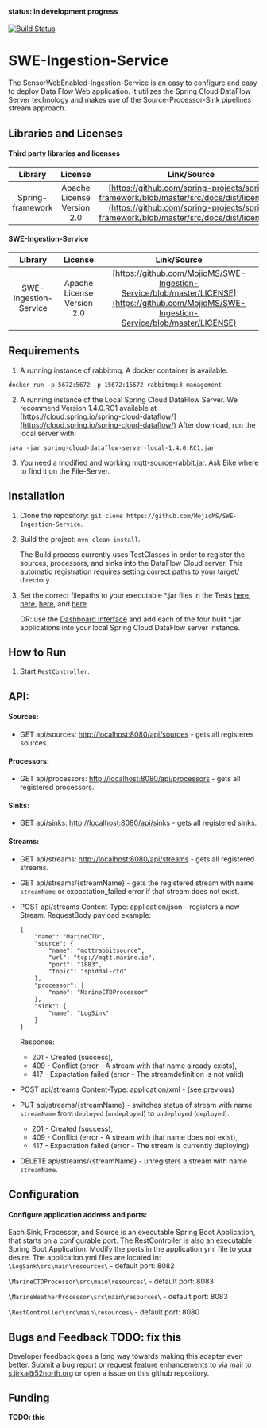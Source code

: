 #### status: in development progress

[![Build Status](https://travis-ci.org/52North/SWE-Ingestion-Service.svg?branch=dev)](https://travis-ci.org/52North/SWE-Ingestion-Service)

# SWE-Ingestion-Service

The SensorWebEnabled-Ingestion-Service is an easy to configure and easy to deploy Data Flow Web application. It utilizes the Spring Cloud DataFlow Server technology and makes use of the Source-Processor-Sink pipelines stream approach.

## Libraries and Licenses

#### Third party libraries and licenses

|Library|License|Link/Source|
|:----:|:----:|:----:|
|Spring-framework|Apache License Version 2.0|[https://github.com/spring-projects/spring-framework/blob/master/src/docs/dist/license.txt](https://github.com/spring-projects/spring-framework/blob/master/src/docs/dist/license.txt)|

#### SWE-Ingestion-Service

|Library|License|Link/Source|
|:----:|:----:|:-----:|
|SWE-Ingestion-Service|Apache License Version 2.0|[https://github.com/MojioMS/SWE-Ingestion-Service/blob/master/LICENSE](https://github.com/MojioMS/SWE-Ingestion-Service/blob/master/LICENSE)|

## Requirements

1. A running instance of rabbitmq. A docker container is available:

`docker run -p 5672:5672 -p 15672:15672 rabbitmq:3-management`

2. A running instance of the Local Spring Cloud DataFlow Server. We recommend Version 1.4.0.RC1 available at [https://cloud.spring.io/spring-cloud-dataflow/](https://cloud.spring.io/spring-cloud-dataflow/) After download, run the local server with:

`java -jar spring-cloud-dataflow-server-local-1.4.0.RC1.jar`

3. You need a modified and working mqtt-source-rabbit.jar. Ask Eike where to find it on the File-Server.

## Installation

  1. Clone the repository: `git clone https://github.com/MojioMS/SWE-Ingestion-Service`.

  2. Build the project: `mvn clean install`.

     The Build process currently uses TestClasses in order to register the sources, processors, and sinks into the DataFlow Cloud server. This automatic registration requires setting correct paths to your target/ directory.

  3. Set the correct filepaths to your executable *.jar files in the Tests [here](https://github.com/MojioMS/SWE-Ingestion-Service/blob/dev/RestController/src/test/java/org/n52/stream/seadatacloud/restcontroller/test/RegisterAppsOnStartTest.java#L26), [here](https://github.com/MojioMS/SWE-Ingestion-Service/blob/dev/RestController/src/test/java/org/n52/stream/seadatacloud/restcontroller/test/RegisterAppsOnStartTest.java#L33), [here](https://github.com/MojioMS/SWE-Ingestion-Service/blob/dev/RestController/src/test/java/org/n52/stream/seadatacloud/restcontroller/test/RegisterAppsOnStartTest.java#L35), and [here](https://github.com/MojioMS/SWE-Ingestion-Service/blob/dev/RestController/src/test/java/org/n52/stream/seadatacloud/restcontroller/test/RegisterAppsOnStartTest.java#L42).

	 OR: use the [Dashboard interface](http://localhost:9393/dashboard/#/apps) and add each of the four built *.jar applications into your local Spring Cloud DataFlow server instance.

## How to Run

  1. Start `RestController`.

## API:

#### Sources:

  * GET api/sources: [http://localhost:8080/api/sources](http://localhost:8080/api/sources) - gets all registeres sources.

#### Processors:

  * GET api/processors: [http://localhost:8080/api/processors](http://localhost:8080/api/processors) - gets all registered processors.

#### Sinks:

  * GET api/sinks: [http://localhost:8080/api/sinks](http://localhost:8080/api/sinks) - gets all registered sinks.

#### Streams:

  * GET api/streams: [http://localhost:8080/api/streams](http://localhost:8080/api/streams) - gets all registered streams.

  * GET api/streams/{streamName} - gets the registered stream with name `streamName` or expactation_failed error if that stream does not exist.

  * POST api/streams Content-Type: application/json - registers a new Stream.
    RequestBody payload example:
	```
	{
		"name": "MarineCTD",
		"source": {
			"name": "mqttrabbitsource",
			"url": "tcp://mqtt.marine.ie",
			"port": "1883",
			"topic": "spiddal-ctd"
		},
		"processor": {
			"name": "MarineCTDProcessor"
		},
		"sink": {
			"name": "LogSink"
		}
	}
	```
    Response:
    * 201 - Created (success),
    * 409 - Conflict (error - A stream with that name already exists),
    * 417 - Expactation failed (error - The streamdefinition is not valid)

  * POST api/streams Content-Type: application/xml - (see previous)
  * PUT api/streams/{streamName} - switches status of stream with name `streamName` from `deployed` (`undeployed`) to `undeployed` (`deployed`).
    * 201 - Created (success),
    * 409 - Conflict (error - A stream with that name does not exist),
    * 417 - Expactation failed (error - The stream is currently deploying)
  * DELETE api/streams/{streamName} - unregisters a stream with name `streamName`.




## Configuration

#### Configure application address and ports:
  Each Sink, Processor, and Source is an executable Spring Boot Application, that starts on a configurable port. The RestController is also an executable Spring Boot Application. Modify the ports in the application.yml file to your desire. The application.yml files are located in:
  `\LogSink\src\main\resources\` - default port: 8082

  `\MarineCTDProcessor\src\main\resources\` - default port: 8083

  `\MarineWeatherProcessor\src\main\resources\` - default port: 8083

  `\RestController\src\main\resources\` - default port: 8080


## Bugs and Feedback **TODO: fix this**
Developer feedback goes a long way towards making this adapter even better. Submit a bug report or request feature enhancements to [via mail to s.jirka@52north.org](mailto:s.jirka@52north.org?Subject=SWE-Ingestion-Service) or open a issue on this github repository.

## Funding
**TODO: this**

